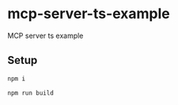 # mcp-server-ts-example
MCP server ts example

## Setup

```bash
npm i
```

```bash
npm run build
```
